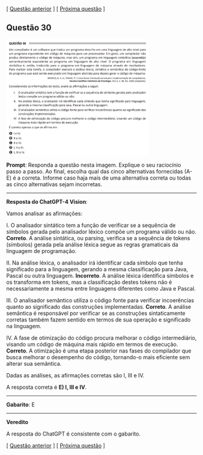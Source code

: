 \[ [Questão anterior](q29-por.md) \] \[ [Próxima questão](q31-por.md) \]

## Questão 30 ##

<img src="q30-image.png" alt="Question 30 image file" width="75%" height="75%">

**Prompt**: Responda a questão nesta imagem. Explique o seu raciocínio passo a passo. Ao final, escolha qual das cinco alternativas fornecidas (A-E) é a correta. Informe caso haja mais de uma alternativa correta ou todas as cinco alternativas sejam incorretas.

---

**Resposta do ChatGPT-4 Vision**: 

Vamos analisar as afirmações:

I. O analisador sintático tem a função de verificar se a sequência de símbolos gerada pelo analisador léxico compõe um programa válido ou não.
**Correto**. A análise sintática, ou parsing, verifica se a sequência de tokens (símbolos) gerada pela análise léxica segue as regras gramaticais da linguagem de programação.

II. Na análise léxica, o analisador irá identificar cada símbolo que tenha significado para a linguagem, gerando a mesma classificação para Java, Pascal ou outra linguagem.
**Incorreto**. A análise léxica identifica símbolos e os transforma em tokens, mas a classificação destes tokens não é necessariamente a mesma entre linguagens diferentes como Java e Pascal.

III. O analisador semântico utiliza o código fonte para verificar incoerências quanto ao significado das construções implementadas.
**Correto**. A análise semântica é responsável por verificar se as construções sintaticamente corretas também fazem sentido em termos de sua operação e significado na linguagem.

IV. A fase de otimização do código procura melhorar o código intermediário, visando um código de máquina mais rápido em termos de execução.
**Correto**. A otimização é uma etapa posterior nas fases do compilador que busca melhorar o desempenho do código, tornando-o mais eficiente sem alterar sua semântica.

Dadas as análises, as afirmações corretas são I, III e IV.

A resposta correta é **E) I, III e IV**.

---

**Gabarito**: E

---

**Veredito**

A resposta do ChatGPT é consistente com o gabarito.

\[ [Questão anterior](q29-por.md) \] \[ [Próxima questão](q31-por.md) \]
